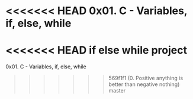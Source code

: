 <<<<<<< HEAD
0x01. C - Variables, if, else, while
=======
<<<<<<< HEAD
if else while project
=======
0x01. C - Variables, if, else, while
>>>>>>> 569f1f1 (0. Positive anything is better than negative nothing)
>>>>>>> master
